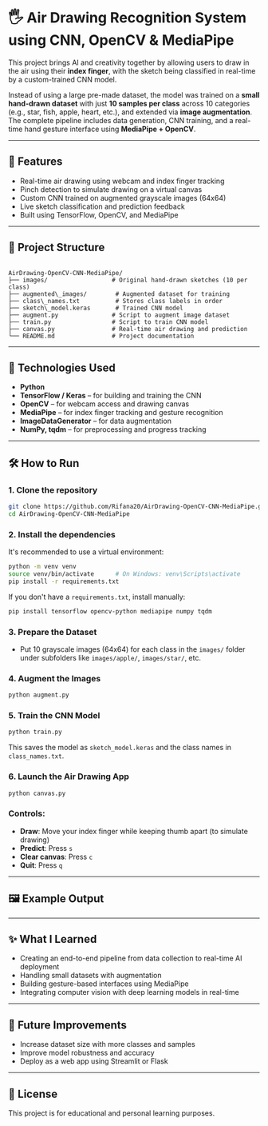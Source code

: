 
# 🖐️ Air Drawing Recognition System using CNN, OpenCV & MediaPipe

This project brings AI and creativity together by allowing users to draw in the air using their **index finger**, with the sketch being classified in real-time by a custom-trained CNN model.

Instead of using a large pre-made dataset, the model was trained on a **small hand-drawn dataset** with just **10 samples per class** across 10 categories (e.g., star, fish, apple, heart, etc.), and extended via **image augmentation**. The complete pipeline includes data generation, CNN training, and a real-time hand gesture interface using **MediaPipe + OpenCV**.

---

## 🚀 Features

- Real-time air drawing using webcam and index finger tracking
- Pinch detection to simulate drawing on a virtual canvas
- Custom CNN trained on augmented grayscale images (64x64)
- Live sketch classification and prediction feedback
- Built using TensorFlow, OpenCV, and MediaPipe

---

## 📁 Project Structure

```

AirDrawing-OpenCV-CNN-MediaPipe/
├── images/                  # Original hand-drawn sketches (10 per class)
├── augmented\_images/        # Augmented dataset for training
├── class\_names.txt          # Stores class labels in order
├── sketch\_model.keras       # Trained CNN model
├── augment.py               # Script to augment image dataset
├── train.py                 # Script to train CNN model
├── canvas.py                # Real-time air drawing and prediction
└── README.md                # Project documentation

````

---

## 🧠 Technologies Used

- **Python**  
- **TensorFlow / Keras** – for building and training the CNN  
- **OpenCV** – for webcam access and drawing canvas  
- **MediaPipe** – for index finger tracking and gesture recognition  
- **ImageDataGenerator** – for data augmentation  
- **NumPy, tqdm** – for preprocessing and progress tracking  

---

## 🛠️ How to Run

### 1. Clone the repository

```bash
git clone https://github.com/Rifana20/AirDrawing-OpenCV-CNN-MediaPipe.git
cd AirDrawing-OpenCV-CNN-MediaPipe
````

### 2. Install the dependencies

It's recommended to use a virtual environment:

```bash
python -m venv venv
source venv/bin/activate      # On Windows: venv\Scripts\activate
pip install -r requirements.txt
```

If you don't have a `requirements.txt`, install manually:

```bash
pip install tensorflow opencv-python mediapipe numpy tqdm
```

### 3. Prepare the Dataset

* Put 10 grayscale images (64x64) for each class in the `images/` folder under subfolders like `images/apple/`, `images/star/`, etc.

### 4. Augment the Images

```bash
python augment.py
```

### 5. Train the CNN Model

```bash
python train.py
```

This saves the model as `sketch_model.keras` and the class names in `class_names.txt`.

### 6. Launch the Air Drawing App

```bash
python canvas.py
```

### Controls:

* **Draw**: Move your index finger while keeping thumb apart (to simulate drawing)
* **Predict**: Press `s`
* **Clear canvas**: Press `c`
* **Quit**: Press `q`

---

## 🖼️ Example Output


---

## ✨ What I Learned

* Creating an end-to-end pipeline from data collection to real-time AI deployment
* Handling small datasets with augmentation
* Building gesture-based interfaces using MediaPipe
* Integrating computer vision with deep learning models in real-time

---

## 📌 Future Improvements

* Increase dataset size with more classes and samples
* Improve model robustness and accuracy
* Deploy as a web app using Streamlit or Flask

---

## 🔖 License

This project is for educational and personal learning purposes.

